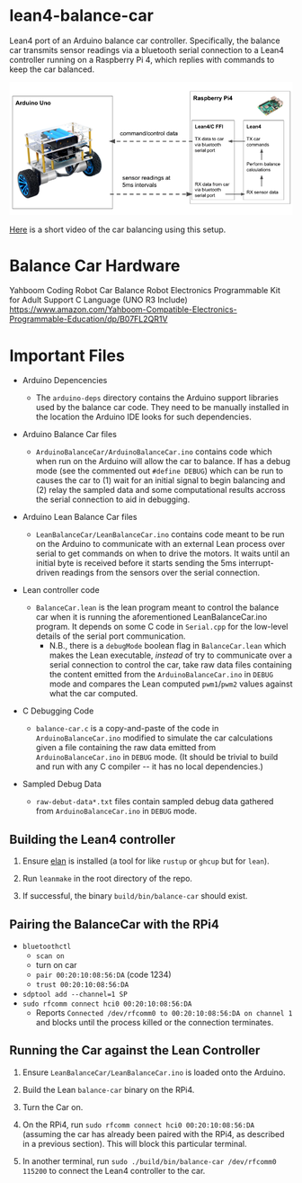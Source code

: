 # lean4-balance-car
Lean4 port of an Arduino balance car controller. Specifically, the balance car transmits sensor readings via a bluetooth serial connection to a Lean4 controller running on a Raspberry Pi 4, which replies with commands to keep the car balanced.

<img src="https://github.com/GaloisInc/lean4-balance-car/blob/images/overview.png?raw=true" alt="Architectural Overview" width="600"/>

[Here](https://github.com/GaloisInc/lean4-balance-car/blob/images/lean4-balance-car.mov?raw=true) is a short video of the car balancing using this setup.

# Balance Car Hardware

Yahboom Coding Robot Car Balance Robot Electronics Programmable Kit for Adult Support C Language (UNO R3 Include)
https://www.amazon.com/Yahboom-Compatible-Electronics-Programmable-Education/dp/B07FL2QR1V

# Important Files

+ Arduino Depencencies
  - The `arduino-deps` directory contains the Arduino support libraries
    used by the balance car code. They need to be manually installed
    in the location the Arduino IDE looks for such dependencies.

+ Arduino Balance Car files
  - `ArduinoBalanceCar/ArduinoBalanceCar.ino` contains code which when run on
    the Arduino will allow the car to balance. If has a debug mode (see the commented 
    out `#define DEBUG`) which can be run to causes the car to (1) wait for an initial
    signal to begin balancing and (2) relay the sampled data and some computational
    results accross the serial connection to aid in debugging.

+ Arduino Lean Balance Car files
  - `LeanBalanceCar/LeanBalanceCar.ino` contains code meant to be run on the Arduino
    to communicate with an external Lean process over serial to get commands on
    when to drive the motors. It waits until an initial byte is received before it
    starts sending the 5ms interrupt-driven readings from the sensors over the
    serial connection.

+ Lean controller code
  - `BalanceCar.lean` is the lean program meant to control the balance car when it is
    running the aforementioned LeanBalanceCar.ino program. It depends on some C code
    in `Serial.cpp` for the low-level details of the serial port communication.
    + N.B., there is a `debugMode`  boolean flag in `BalanceCar.lean` which
      makes the Lean executable, _instead_ of try to communicate over a serial connection
      to control the car, take raw data files containing the content emitted
      from the `ArduinoBalanceCar.ino` in `DEBUG` mode and compares the Lean
      computed `pwm1`/`pwm2` values against what the car computed.

+ C Debugging Code
  - `balance-car.c` is a copy-and-paste of the code in `ArduinoBalanceCar.ino`
    modified to simulate the car calculations given a file containing 
    the raw data emitted from `ArduinoBalanceCar.ino` in `DEBUG` mode. (It should
    be trivial to build and run with any C compiler -- it has no local dependencies.)

+ Sampled Debug Data
  - `raw-debut-data*.txt` files contain sampled debug data gathered from `ArduinoBalanceCar.ino`
    in `DEBUG` mode.

## Building the Lean4 controller

1. Ensure [elan](https://github.com/Kha/elan) is installed (a tool for
   like `rustup` or `ghcup` but for `lean`).

2. Run `leanmake` in the root directory of the repo.

3. If successful, the binary `build/bin/balance-car` should exist.

## Pairing the BalanceCar with the RPi4

+ `bluetoothctl`
  + `scan on`
  + turn on car
  + `pair 00:20:10:08:56:DA` (code 1234)
  + `trust 00:20:10:08:56:DA`
+ `sdptool add --channel=1 SP`
+ `sudo rfcomm connect hci0 00:20:10:08:56:DA`
  + Reports `Connected /dev/rfcomm0 to 00:20:10:08:56:DA on channel 1` and
    blocks until the process killed or the connection terminates.

## Running the Car against the Lean Controller

1. Ensure `LeanBalanceCar/LeanBalanceCar.ino` is loaded onto the Arduino.

2. Build the Lean `balance-car` binary on the RPi4.

3. Turn the Car on.

4. On the RPi4, run `sudo rfcomm connect hci0 00:20:10:08:56:DA` (assuming the
   car has already been paired with the RPi4, as described in a previous section).
   This will block this particular terminal.

5. In another terminal, run `sudo ./build/bin/balance-car /dev/rfcomm0 115200`
   to connect the Lean4 controller to the car.

